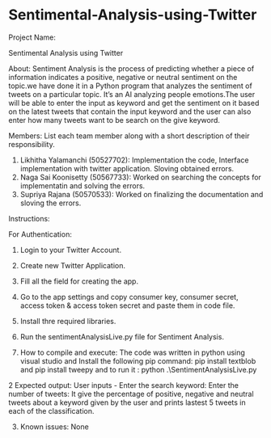 # Sentimental-Analysis-using-Twitter
Project Name: 

Sentimental Analysis using Twitter

About:
Sentiment Analysis is the process of predicting whether a piece of information indicates a positive, negative or neutral sentiment on the topic.we have done it in a Python program that analyzes the sentiment of tweets on a particular topic. It’s an AI analyzing people emotions.The user will be able to enter the input as keyword and get the sentiment on it based on the latest tweets that contain the input keyword and the user can also enter how many tweets want to be search on the give keyword.

Members:
List each team member along with a short description of their responsibility.

1. Likhitha Yalamanchi (50527702): Implementation the code, Interface implementation with twitter application. Sloving obtained errors.
2. Naga Sai Koonisetty (50567733):  Worked on searching the concepts for implementatin and solving the errors.
3. Supriya Rajana (50570533):  Worked on finalizing the documentation and sloving the errors.

Instructions:

For Authentication:
1.	Login to your Twitter Account. 
2.	Create new Twitter Application.
3.	Fill all the field for creating the app.
4.	Go to the app settings and copy consumer key, consumer secret, access token & access token secret and paste them in code file.
5.	Install thre required libraries.
6.	Run the sentimentAnalysisLive.py file for Sentiment Analysis.


1. How to compile and execute:
The code was written in python using visual studio and Install the following pip command: pip install textblob and pip install tweepy  and to run it :  python .\SentimentAnalysisLive.py

2 Expected output:
User inputs -
Enter the search keyword:
Enter the number of tweets:
It give the percentage of positive, negative and neutral tweets about a keyword given by the user and prints lastest 5 tweets in each of the classification.

3. Known issues:
None










 
